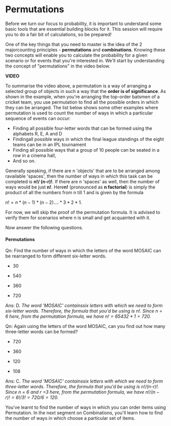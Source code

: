 # Permutations

Before we turn our focus to probability, it is important to understand some basic tools that are essential building blocks for it. This session will require you to do a fair bit of calculations, so be prepared!

One of the key things that you need to master is the idea of the 2 majorcounting principles - **permutations** and **combinations**. Knowing these two concepts will enable you to calculate the probability for a given scenario or for events that you're interested in. We'll start by understanding the concept of "permutations" in the video below.

**VIDEO**

To summarise the video above, a permutation is a way of arranging a selected group of objects in such a way that the **order is of significance**. As shown in the example, when you're arranging the top-order batsmen of a cricket team, you use permutation to find all the possible orders in which they can be arranged. The list below shows some other examples where permutation is used to count the number of ways in which a particular sequence of events can occur:

- Finding all possible four-letter words that can be formed using the alphabets R, E, A and D
- Findingall possible ways in which the final league standings of the eight teams can be in an IPL tournament
- Finding all possible ways that a group of 10 people can be seated in a row in a cinema hall,
- And so on.

Generally speaking, if there are n 'objects' that are to be arranged among ravailable 'spaces', then the number of ways in which this task can be completed is **n!/ (n-r)!**. If there are n 'spaces' as well, then the number of ways would be just **n!**. Here**n!** (pronounced as **n factorial**) is simply the product of all the numbers from n till 1 and is given by the formula

$n! = n*(n-1)*(n-2)....*3*2*1$.

For now, we will skip the proof of the permutation formula. It is advised to verify them for scenarios where n is small and get acquainted with it.

Now answer the following questions.

#### Permutations

Qn: Find the number of ways in which the letters of the word MOSAIC can be rearranged to form different six-letter words.

- 30

- 540

- 360

- 720

Ans: D. _The word 'MOSAIC' containssix letters with which we need to form six-letter words. Therefore, the formula that you'd be using is n!. Since n = 6 here, from the permutation formula, we have $n! = 65432*1 = 720.$_

Qn: Again using the letters of the word MOSAIC, can you find out how many three-letter words can be formed?

- 720

- 360

- 120

- 108

Ans: C. _The word 'MOSAIC' containssix letters with which we need to form three-letter words. Therefore, the formula that you'd be using is n!/(n-r)!. Since n = 6 and r =3 here, from the permutation formula, we have $n!/(n-r)! = 6!/3! = 720/6 =120$._

You've learnt to find the number of ways in which you can order items using Permutation. In the next segment on Combinations, you'll learn how to find the number of ways in which choose a particular set of items.
